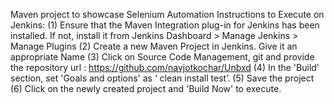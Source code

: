 Maven project to showcase Selenium Automation
Instructions to Execute on Jenkins:
  (1) Ensure that the Maven Integration plug-in for Jenkins has been installed. If not, install it from Jenkins Dashboard > Manage Jenkins > Manage Plugins
  (2) Create a new Maven Project in Jenkins. Give it an appropriate Name
  (3) Click on Source Code Management, git and provide the repository url : https://github.com/navjotkochar/Unbxd
  (4) In the 'Build' section, set 'Goals and options' as ‘ clean install test’.
  (5) Save the project
  (6) Click on the newly created project and 'Build Now' to execute.
